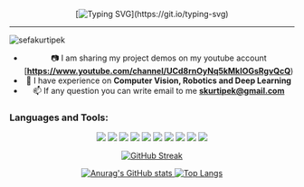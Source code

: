 <div align="center">
  
[![Typing SVG](https://readme-typing-svg.herokuapp.com?color=03A062&vCenter=true&width=650&lines=Hi%2C+I'm+Sefa.+Computer+Vision+%&+Machine+Learning+Engineer;No+pain!+No+gain!)](https://git.io/typing-svg)

---
<p align="left"> <img src="https://komarev.com/ghpvc/?username=niconielsen32&label=Profile%20views&color=0e75b6&style=flat-square" alt="sefakurtipek" /> </p>

- 📷 I am sharing my project demos on my youtube account [**https://www.youtube.com/channel/UCd8rnOyNq5kMkIOGsRgvQcQ**)
- 💬 I have experience on **Computer Vision, Robotics and Deep Learning**
- 📫 If any question you can write email to me **skurtipek@gmail.com**
</p>

<h3 align="left">Languages and Tools:</h3>
<img src="https://img.shields.io/badge/Python-FFD43B?style=for-the-badge&logo=python&logoColor=darkgreen"/>
<img src="https://img.shields.io/badge/C%2B%2B-00599C?style=for-the-badge&logo=c%2B%2B&logoColor=white"/>
<img src="https://img.shields.io/badge/OpenCV-27338e?style=for-the-badge&logo=OpenCV&logoColor=white"/>
<img src="https://img.shields.io/badge/PyTorch-EE4C2C?style=for-the-badge&logo=PyTorch&logoColor=white"/>
<img src="https://img.shields.io/badge/TensorFlow-FF6F00?style=for-the-badge&logo=tensorflow&logoColor=white"/>
<img src="https://img.shields.io/badge/Numpy-777BB4?style=for-the-badge&logo=numpy&logoColor=white"/>
<img src="https://img.shields.io/badge/Docker-2CA5E0?style=for-the-badge&logo=docker&logoColor=white"/>
<img src="https://img.shields.io/badge/Linux-FCC624?style=for-the-badge&logo=linux&logoColor=black"/>
<img src="https://img.shields.io/badge/ROS-FCC624?style=for-the-badge&logo=ros&logoColor=black"/>
<img src="https://img.shields.io/badge/C-2CA5E0?style=for-the-badge&logo=C&logoColor=white"/>


[![GitHub Streak](http://github-readme-streak-stats.herokuapp.com?user=sefakurtipek&theme=radical)](https://git.io/streak-stats)

[![Anurag's GitHub stats](https://github-readme-stats.vercel.app/api?username=sefakurtipek&show_icons=true&theme=radical)
](https://github.com/anuraghazra/github-readme-stats)
[![Top Langs](https://github-readme-stats.vercel.app/api/top-langs/?username=sefakurtipek&layout=compact&theme=radical)](https://github.com/anuraghazra/github-readme-stats)





